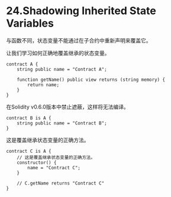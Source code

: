 # 24.Shadowing Inherited State Variables

与函数不同，状态变量不能通过在子合约中重新声明来覆盖它。

让我们学习如何正确地覆盖继承的状态变量。

```solidity
contract A {
    string public name = "Contract A";

    function getName() public view returns (string memory) {
        return name;
    }
}
```
在Solidity v0.6.0版本中禁止遮蔽，这样将无法编译。

```solidity
contract B is A {
    string public name = "Contract B";
}
```
这是覆盖继承状态变量的正确方法。
```solidity
contract C is A {
    // 这是覆盖继承状态变量的正确方法。
    constructor() {
        name = "Contract C";
    }

    // C.getName returns "Contract C"
}
```